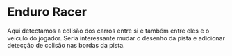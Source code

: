 # Enduro Racer
Aqui detectamos a colisão dos carros entre si e também entre eles
e o veículo do jogador. 
Seria interessante mudar o desenho da pista e adicionar detecção de
colisão nas bordas da pista.